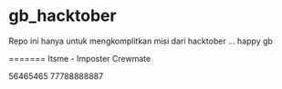 # gb_hacktober
Repo ini hanya untuk mengkomplitkan misi dari hacktober ... happy gb

=======
Itsme - Imposter
Crewmate

56465465
77788888887
